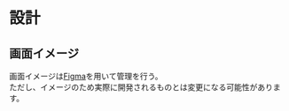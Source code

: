 # 設計

## 画面イメージ
画面イメージは[Figma](https://www.figma.com/file/I39TgUYt8SAIAVrPUsBUlo/idea?node-id=0%3A1)を用いて管理を行う。  
ただし、イメージのため実際に開発されるものとは変更になる可能性があります。